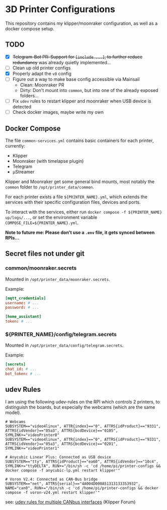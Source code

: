 # 3D Printer Configurations

This repository contains my klipper/moonraker configuration, as well as a docker compose setup.

## TODO
- [x] ~~Telegram-Bot PR: Support for `[include ...]`, to further reduce redundancy~~ was already quietly implemented...
- [ ] Clean up old printer configs
- [x] Properly adapt the `v0` config
- [ ] Figure out a way to make base config accessible via Mainsail
    - Clean: Moonraker PR
    - Dirty: Don't mount into `common`, but into one of the already exposed folders...
- [ ] Fix `udev` rules to restart klipper and moonraker when USB device is detected
- [ ] Check docker images, maybe write my own

## Docker Compose

The file `common-services.yml` contains basic containers for each printer, currently:
- Klipper
- Moonraker (with timelapse plugin)
- Telegram
- µStreamer

Klipper and Moonraker get some general bind mounts, most notably the `common` folder to `/opt/printer_data/common`.

For each printer exists a file `${PRINTER_NAME}.yml`, which extends the services with their specific configuration files, devices and ports.

To interact with the services, either run `docker compose -f ${PRINTER_NAME} up/logs/...`, or set the environment variable `COMPOSE_FILE=${PRINTER_NAME}.yml`.

**Note to future me: Please don't use a `.env` file, it gets synced between RPIs...**

## Secret files not under git
### common/moonraker.secrets
Mounted in `/opt/printer_data/moonraker.secrets`.

Example:
```conf
[mqtt_credentials]
username: # ...
password: # ...

[home_assistant]
token: # ...
```

### ${PRINTER_NAME}/config/telegram.secrets
Mounted in `/opt/printer_data/config/telegram.secrets`.

Example:
```conf
[secrets]
chat_id: # ...
bot_token: # ...
```

## udev Rules
I am using the following udev-rules on the RPI which controls 2 printers, to distinguish the boards, but especially the webcams (which are the same model).

```udev
# Webcams
SUBSYSTEM=="video4linux", ATTR{index}=="0", ATTRS{idProduct}=="9331", ATTRS{idVendor}=="05a3", ATTRS{bcdDevice}=="0105", SYMLINK+="videoPrinter0"
SUBSYSTEM=="video4linux", ATTR{index}=="0", ATTRS{idProduct}=="9331", ATTRS{idVendor}=="05a3", ATTRS{bcdDevice}=="0201", SYMLINK+="videoPrinter1"

# Anycubic Linear Plus: Connected as USB device
SUBSYSTEM=="tty", ATTRS{idProduct}=="ea60", ATTRS{idVendor}=="10c4", SYMLINK+="ttyDELTA", RUN+="/bin/sh -c 'cd /home/pi/printer-configs && docker compose -f anycubic-lp.yml restart klipper'"

# Voron V2.4: Connected as CAN-Bus bridge
SUBSYSTEM=="net", ATTRS{serial}=="4A004D000A51313133353932", NAME="can0", RUN+="/bin/sh -c 'cd /home/pi/printer-configs && docker compose -f voron-v24.yml restart klipper'"
```
see:  [udev rules for multiple CANbus interfaces](https://klipper.discourse.group/t/setting-up-udev-rules-for-multiple-canbus-interfaces/16211) (Klipper Forum)
